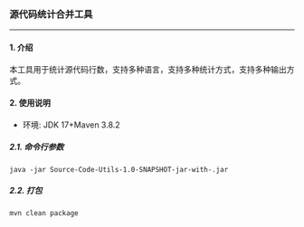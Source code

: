 ### 源代码统计合并工具

---

#### 1. 介绍

本工具用于统计源代码行数，支持多种语言，支持多种统计方式，支持多种输出方式。

#### 2. 使用说明

- 环境: JDK 17+Maven 3.8.2

##### 2.1. 命令行参数

```shell
java -jar Source-Code-Utils-1.0-SNAPSHOT-jar-with-.jar
```

##### 2.2. 打包
    
```shell
mvn clean package
```
